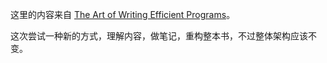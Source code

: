 这里的内容来自 [The Art of Writing Efficient Programs](https://www.amazon.com/Art-Writing-Efficient-Programs-optimizations/dp/1800208111/)。

这次尝试一种新的方式，理解内容，做笔记，重构整本书，不过整体架构应该不变。
